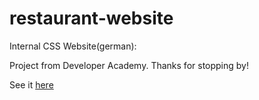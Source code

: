 # restaurant-website

Internal CSS Website(german):

Project from Developer Academy. 
Thanks for stopping by!

See it [here](https://vladik178.github.io/restaurant-website/)
